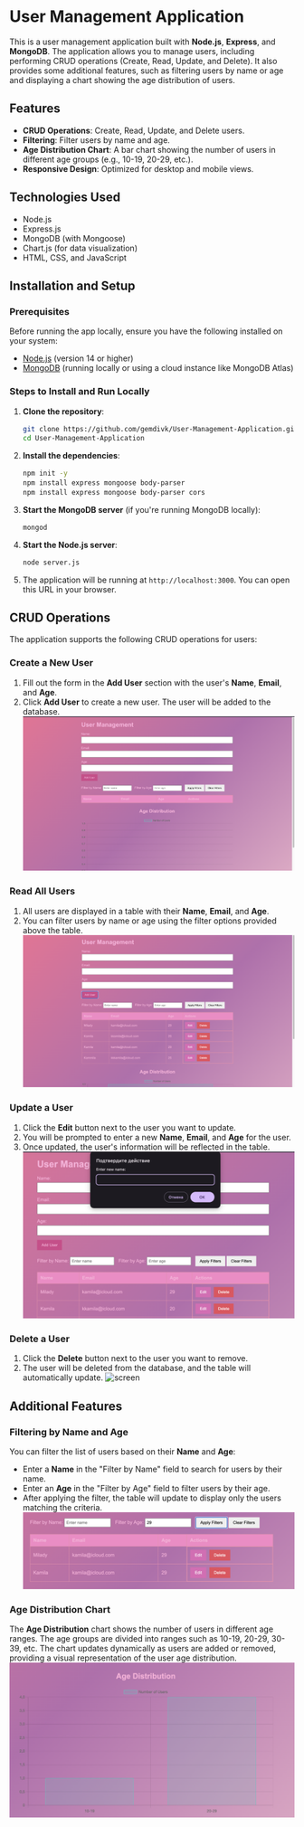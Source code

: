 # User Management Application

This is a user management application built with **Node.js**, **Express**, and **MongoDB**. The application allows you to manage users, including performing CRUD operations (Create, Read, Update, and Delete). It also provides some additional features, such as filtering users by name or age and displaying a chart showing the age distribution of users.

## Features

- **CRUD Operations**: Create, Read, Update, and Delete users.
- **Filtering**: Filter users by name and age.
- **Age Distribution Chart**: A bar chart showing the number of users in different age groups (e.g., 10-19, 20-29, etc.).
- **Responsive Design**: Optimized for desktop and mobile views.

## Technologies Used

- Node.js
- Express.js
- MongoDB (with Mongoose)
- Chart.js (for data visualization)
- HTML, CSS, and JavaScript

## Installation and Setup

### Prerequisites

Before running the app locally, ensure you have the following installed on your system:

- [Node.js](https://nodejs.org/) (version 14 or higher)
- [MongoDB](https://www.mongodb.com/try/download/community) (running locally or using a cloud instance like MongoDB Atlas)

### Steps to Install and Run Locally

1. **Clone the repository**:
   ```bash
   git clone https://github.com/gemdivk/User-Management-Application.git
   cd User-Management-Application
   ```

2. **Install the dependencies**:
   ```bash
   npm init -y
   npm install express mongoose body-parser
   npm install express mongoose body-parser cors

   ```

3. **Start the MongoDB server** (if you're running MongoDB locally):
   ```bash
   mongod
   ```

4. **Start the Node.js server**:
   ```bash
   node server.js
   ```

5. The application will be running at `http://localhost:3000`. You can open this URL in your browser.

## CRUD Operations

The application supports the following CRUD operations for users:

### Create a New User

1. Fill out the form in the **Add User** section with the user's **Name**, **Email**, and **Age**.
2. Click **Add User** to create a new user. The user will be added to the database.
   ![screen](/screenshots/screen1.jpg)   

### Read All Users

1. All users are displayed in a table with their **Name**, **Email**, and **Age**.
2. You can filter users by name or age using the filter options provided above the table.
   ![screen](/screenshots/screen2.jpg)

### Update a User

1. Click the **Edit** button next to the user you want to update.
2. You will be prompted to enter a new **Name**, **Email**, and **Age** for the user.
3. Once updated, the user's information will be reflected in the table.
   ![screen](/screenshots/screen3.jpg)


### Delete a User

1. Click the **Delete** button next to the user you want to remove.
2. The user will be deleted from the database, and the table will automatically update.
   ![screen](/screenshots/screen4.jpg)

## Additional Features

### Filtering by Name and Age

You can filter the list of users based on their **Name** and **Age**:

- Enter a **Name** in the "Filter by Name" field to search for users by their name.
- Enter an **Age** in the "Filter by Age" field to filter users by their age.
- After applying the filter, the table will update to display only the users matching the criteria.
  ![screen](/screenshots/screen5.jpg)
### Age Distribution Chart

The **Age Distribution** chart shows the number of users in different age ranges. The age groups are divided into ranges such as 10-19, 20-29, 30-39, etc. The chart updates dynamically as users are added or removed, providing a visual representation of the user age distribution.
![screen](/screenshots/screen6.jpg)


